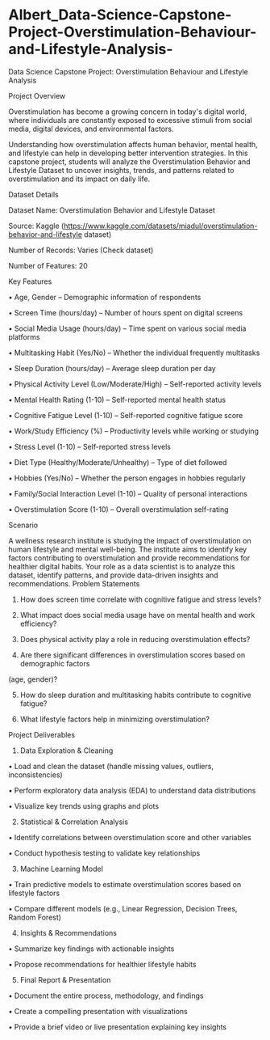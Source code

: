 # Albert_Data-Science-Capstone-Project-Overstimulation-Behaviour-and-Lifestyle-Analysis-

Data Science Capstone Project: Overstimulation 
Behaviour and Lifestyle Analysis 

Project Overview 

Overstimulation has become a growing concern in today's digital world, where individuals are 
constantly exposed to excessive stimuli from social media, digital devices, and environmental factors. 

Understanding how overstimulation affects human behavior, mental health, and lifestyle can help in 
developing better intervention strategies. In this capstone project, students will analyze the 
Overstimulation Behavior and Lifestyle Dataset to uncover insights, trends, and patterns related to 
overstimulation and its impact on daily life. 

Dataset Details 

Dataset Name: Overstimulation Behavior and Lifestyle Dataset 

Source: Kaggle (https://www.kaggle.com/datasets/miadul/overstimulation-behavior-and-lifestyle
dataset) 

Number of Records: Varies (Check dataset) 

Number of Features: 20 

Key Features 

• Age, Gender – Demographic information of respondents 

• Screen Time (hours/day) – Number of hours spent on digital screens 

• Social Media Usage (hours/day) – Time spent on various social media platforms 

• Multitasking Habit (Yes/No) – Whether the individual frequently multitasks 

• Sleep Duration (hours/day) – Average sleep duration per day 

• Physical Activity Level (Low/Moderate/High) – Self-reported activity levels 

• Mental Health Rating (1-10) – Self-reported mental health status 

• Cognitive Fatigue Level (1-10) – Self-reported cognitive fatigue score

• Work/Study Efficiency (%) – Productivity levels while working or studying 

• Stress Level (1-10) – Self-reported stress levels 

• Diet Type (Healthy/Moderate/Unhealthy) – Type of diet followed 

• Hobbies (Yes/No) – Whether the person engages in hobbies regularly 

• Family/Social Interaction Level (1-10) – Quality of personal interactions 

• Overstimulation Score (1-10) – Overall overstimulation self-rating 

Scenario 

A wellness research institute is studying the impact of overstimulation on human lifestyle and mental 
well-being. The institute aims to identify key factors contributing to overstimulation and provide 
recommendations for healthier digital habits. Your role as a data scientist is to analyze this dataset, 
identify patterns, and provide data-driven insights and recommendations. 
Problem Statements 

1. How does screen time correlate with cognitive fatigue and stress levels? 

2. What impact does social media usage have on mental health and work efficiency? 

3. Does physical activity play a role in reducing overstimulation effects? 

4. Are there significant differences in overstimulation scores based on demographic factors 

(age, gender)? 

5. How do sleep duration and multitasking habits contribute to cognitive fatigue? 

6. What lifestyle factors help in minimizing overstimulation? 

Project Deliverables 

1. Data Exploration & Cleaning 

• Load and clean the dataset (handle missing values, outliers, inconsistencies) 

• Perform exploratory data analysis (EDA) to understand data distributions 

• Visualize key trends using graphs and plots 

2. Statistical & Correlation Analysis

• Identify correlations between overstimulation score and other variables 

• Conduct hypothesis testing to validate key relationships 

3. Machine Learning Model  

• Train predictive models to estimate overstimulation scores based on lifestyle factors 

• Compare different models (e.g., Linear Regression, Decision Trees, Random Forest) 

4. Insights & Recommendations 

• Summarize key findings with actionable insights 

• Propose recommendations for healthier lifestyle habits 

5. Final Report & Presentation 

• Document the entire process, methodology, and findings 

• Create a compelling presentation with visualizations 

• Provide a brief video or live presentation explaining key insights 
